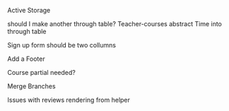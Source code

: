 Active Storage


should I make another through table?
    Teacher-courses
        abstract Time into through table

Sign up form should be two collumns

Add a Footer

Course partial needed?

Merge Branches


Issues with reviews rendering from helper